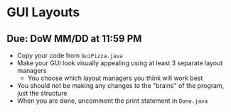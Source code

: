 # GUI Layouts

## Due: DoW MM/DD at 11:59 PM

- Copy your code from `GuiPizza.java`
- Make your GUI look visually appealing using at least 3 separate layout managers
  - You choose which layout managers you think will work best
- You should not be making any changes to the "brains" of the program, just the structure
- When you are done, uncomment the print statement in `Done.java`
